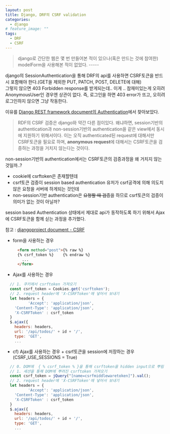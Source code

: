 ```yaml
---
layout: post
title: Django, DRF의 CSRF validation
categories:
  - django
# feature_image: ""
tags:
  - DRF
  - CSRF
---
```

> django로 간단한 웹은 몇 번 만들어본 적이 있으나(혹은 만드는 것에 참여한) modelForm을 사용해본 적이 없었다. -----

django의 SessionAuthentication을 통해 DRF의 api를 사용하면 CSRF토큰을 반드시 포함해야 한다.(GET을 제외한 PUT, PATCH, POST, DELETE에 대해)    
그렇지 않으면 403 Forbidden response를 받게되는데.. 이게 .. 참재미있는게 오히려 AnonymousUser인 경우엔 상관이 없다. 즉, 로그인을 하면 403 error가 뜨고, 오히려 로그인하지 않으면 그냥 작동한다.


이유를 [Django REST framework document의 Authentication](https://www.django-rest-framework.org/api-guide/authentication/)에서 찾아보았다.
> RDF의 CSRF 검증은 django와 약간 다른 점이있다. 왜냐하면, session기반의 authentication과 non-session기반의 authentication을 같은 view에서 동시에 지원하기 위해서이다. 이는 오직 authenticated된 request에 대해서만 CSRF토큰을 필요로 하며, **anonymous request**에 대해서는 CSRF토큰을 검증하는 과정을 거치지 않는다는 것이다.

non-session기반의 authentication에서는 CSRF토큰의 검증과정을 왜 거치지 않는 것일까..?
- cookie에 csrftoken은 존재할텐데
- csrf토큰 검증이 session based authentication 유저가 csrf공격에 의해 의도치 않은 요청을 서버에 하게되는 것인데
- non-session기반 authentication은 ~~요청할 때 검증~~을 하므로 csrf토큰의 검증이 의미가 없는 것이 아닐까?

session based Authentication 상태에서 제대로 api가 동작하도록 하기 위해서 Ajax에 CSRF토큰을 함께 싣는 과정을 추가했다.

참고 : [djangoproject document - CSRF](https://docs.djangoproject.com/en/2.2/ref/csrf/)

- form을 사용하는 경우  
  ```html
    <form method="post">{% raw %}
    {% csrf_token %}    {% endraw %}
      ...
    </form>
  ```

- Ajax를 사용하는 경우  
```javascript
  // 1. 쿠키에서 csrftoken 가져오기
  const csrf_token = Cookies.get('csrftoken');
  // 2. request header에 'X-CSRFToken'에 넣어서 보내기
  let headers = {
          'Accept': 'application/json',
    'Content-Type': 'application/json',
    'X-CSRFToken' : csrf_token
  }
  $.ajax({
    headers: headers,
    url: '/api/todos/' + id + '/',
    type: 'GET',
    ...
```

- cf) Ajax를 사용하는 경우 + csrf토큰을 session에 저장하는 경우  
(CSRF_USE_SESSIONS = True)
```javascript
  // 0. DOM에  { % csrf_token % }을 통해 csrftoken을 hidden input으로 뿌림
  // 1. 세션을 통해 DOM에 뿌려진 csrftoken 가져오기
  const csrf_token = jQuery("[name=csrfmiddlewaretoken]").val();
  // 2. request header에 'X-CSRFToken'에 넣어서 보내기
  let headers = {
          'Accept': 'application/json',
    'Content-Type': 'application/json',
    'X-CSRFToken' : csrf_token
  }
  $.ajax({
    headers: headers,
    url: '/api/todos/' + id + '/',
    type: 'GET',
    ...
```
